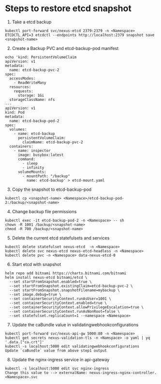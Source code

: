 # Steps to restore etcd snapshot

1. Take a etcd backup
```shell
kubectl port-forward svc/nexus-etcd 2379:2379 -n <Namespace> 
ETCDCTL_API=3 etcdctl --endpoints http://localhost:2379 snapshot save <snapshot-name>
```

2. Create a Backup PVC and etcd-backup-pod manifest
```shell
echo 'kind: PersistentVolumeClaim
apiVersion: v1
metadata:
  name: etcd-backup-pvc-2
spec:
  accessModes:
    - ReadWriteMany
  resources:
    requests:
      storage: 1Gi
  storageClassName: nfs
---
apiVersion: v1
kind: Pod
metadata:
  name: etcd-backup-pod-2
spec:
  volumes:
    - name: etcd-backup
      persistentVolumeClaim:
        claimName: etcd-backup-pvc-2
  containers:
    - name: inspector
      image: busybox:latest
      command:
        - sleep
        - infinity
      volumeMounts:
        - mountPath: "/backup"
          name: etcd-backup' > etcd-mount.yaml
```

3. Copy the snapshot to etcd-backup-pod
```shell
kubectl cp <snapshot-name> <Namespace>/etcd-backup-pod-2:/backup/<snapshot-name>
```

4. Change backup file permissions
```shell
kubectl exec -it etcd-backup-pod-2 -n <Namespace> -- sh
chown -R 1001 /backup/<snapshot-name>
chmod -R 700 /backup/<snapshot-name>
```

5. Delete the current etcd statefulsets and services
```shell
kubectl delete statefulset nexus-etcd  -n <Namespace>
kubectl delete svc nexus-etcd nexus-etcd-headless -n <Namespace>
kubectl delete pvc -n <Namespace> data-nexus-etcd-0
```

6. Start etcd with snapshot
```shell
helm repo add bitnami https://charts.bitnami.com/bitnami
helm install nexus-etcd bitnami/etcd \
  --set startFromSnapshot.enabled=true \
  --set startFromSnapshot.existingClaim=etcd-backup-pvc-2 \
  --set startFromSnapshot.snapshotFilename=mybackup \
  --set image.debug=true \
  --set containerSecurityContext.runAsUser=1001 \
  --set containerSecurityContext.enabled=true \
  --set containerSecurityContext.allowPrivilegeEscalation=true \
  --set containerSecurityContext.runAsNonRoot=false \
  --set statefulset.replicaCount=1 --namespace <Namespace>
```

7. Update the caBundle value in validatingwebhookconfigurations
```shell
kubectl port-forward svc/nexus-api-gw 5000:80 -n <Namespace>
kubectl get secrets nexus-validation-tls -n <Namspace> -o yaml | yq '.data.["ca.crt"]'
kubectl -s localhost:5000 edit validatingwebhookconfigurations
Update `caBundle` value from above step1 output
```

8. Update the nginx-ingress service in api-gateway
```shell
kubectl -s localhost:5000 edit svc nginx-ingress
Change this value to --> externalName: nexus-ingress-nginx-controller.<Namespace>.svc
```


